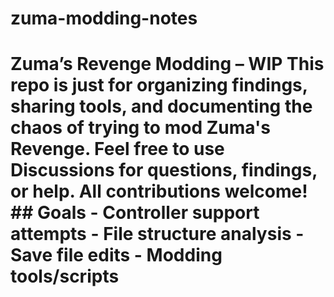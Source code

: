 # zuma-modding-notes
# Zuma’s Revenge Modding – WIP  This repo is just for organizing findings, sharing tools, and documenting the chaos of trying to mod Zuma's Revenge.  Feel free to use Discussions for questions, findings, or help. All contributions welcome!  ## Goals - Controller support attempts - File structure analysis - Save file edits - Modding tools/scripts
